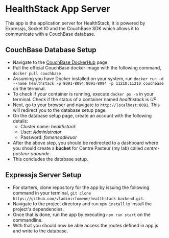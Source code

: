 # HealthStack App Server

This app is the application server for HealthStack, it is powered by Expressjs, Socket.IO and the CouchBase SDK which allows it to communicate with a CouchBase database.

## CouchBase Database Setup

* Navigate to the [CouchBase DockerHub](https://hub.docker.com/_/couchbase) page.
* Pull the official CouchBase docker image with the following command, `docker pull couchbase`
* Assuming you have Docker installed on your system, run `docker run -d --name healthstack -p 8091-8094:8091-8094 -p 11210:11210 couchbase` on the terminal.
* To check if your container is running, execute `docker ps -a` in your terminal. Check if the status of a container named *healthstack* is *UP*.
* Next, go to your browser and navigate to `http://localhost:8091`. This will redirect you to the database setup page.
* On the database setup page, create an account with the following details: 
  * Cluster name: *healthstack*
  * User: *Administrator*
  * Password: *fomeneodiwuor*
* After the above step, you should be redirected to a dashboard where you should create a **bucket** for Centre Pasteur (my lab) called *centre-pasteur-yaounde*.
* This concludes the database setup.

## Expressjs Server Setup

* For starters, clone repository for the app by issuing the following command in your terminal, `git clone https://github.com/vladimirfomene/healthstack-backend.git`.
* Navigate to the project directory and run `npm install` to install the project's dependencies.
* Once that is done, run the app by executing `npm run start` on the commandline.
* With that you should now be able access the routes defined in app.js and write to the database.
